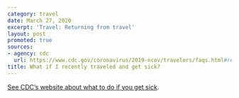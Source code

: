 ```yaml
---
category: travel
date: March 27, 2020
excerpt: 'Travel: Returning from travel'
layout: post
promoted: true
sources:
- agency: cdc
  url: https://www.cdc.gov/coronavirus/2019-ncov/travelers/faqs.html#returning-from-travel
title: What if I recently traveled and get sick?
---
```


<a href="https://www.cdc.gov/coronavirus/2019-ncov/about/steps-when-sick.html"> See CDC’s website about what to do if you get sick</a>.